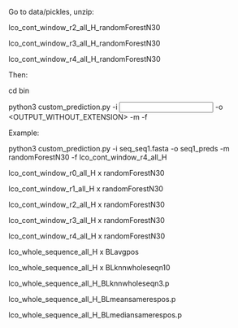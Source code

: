 Go to data/pickles, unzip:

lco_cont_window_r2_all_H_randomForestN30

lco_cont_window_r3_all_H_randomForestN30

lco_cont_window_r4_all_H_randomForestN30

Then:

cd bin

python3 custom_prediction.py -i <INPUT> -o <OUTPUT_WITHOUT_EXTENSION> -m <MODEL> -f <FEATURES>

Example:

python3 custom_prediction.py -i seq_seq1.fasta -o seq1_preds -m randomForestN30 -f lco_cont_window_r4_all_H

lco_cont_window_r0_all_H x randomForestN30

lco_cont_window_r1_all_H x randomForestN30

lco_cont_window_r2_all_H x randomForestN30 

lco_cont_window_r3_all_H x randomForestN30

lco_cont_window_r4_all_H x randomForestN30

lco_whole_sequence_all_H x BLavgpos

lco_whole_sequence_all_H x BLknnwholeseqn10

lco_whole_sequence_all_H_BLknnwholeseqn3.p

lco_whole_sequence_all_H_BLmeansamerespos.p

lco_whole_sequence_all_H_BLmediansamerespos.p


